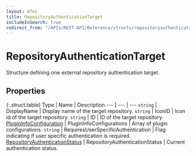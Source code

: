 ```yaml
---
layout: mfws
title: RepositoryAuthenticationTarget
includeInSearch: true
redirect_from: "/APIs/REST-API/Reference/structs/repositoryauthenticationtarget.html"
---
```


# RepositoryAuthenticationTarget

Structure defining one external repository authentication target.

## Properties

{:.struct.table}
Type | Name | Description
--- | --- | ---
`string` | DisplayName | Display name of the target repository.
`string` | IconID | Icon id of the target repository.
`string` | ID | ID of the target repository.
[PluginInfoConfiguration](../plugininfoconfiguration) | PluginInfoConfigurations | Array of plugin configurations.
`string` | RequiresUserSpecificAuthentication | Flag indicating if user specific authentication is required.
[RepositoryAuthenticationStatus](../repositoryauthenticationstatus) | RepositoryAuthenticationStatus | Current authentication status.
